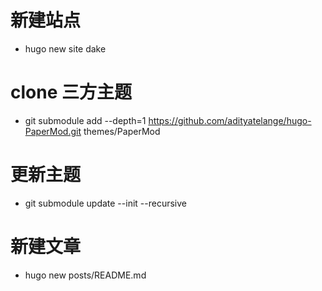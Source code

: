 # 新建站点
* hugo new site dake

# clone 三方主题
* git submodule add --depth=1 https://github.com/adityatelange/hugo-PaperMod.git themes/PaperMod

# 更新主题
* git submodule update --init --recursive 

# 新建文章
* hugo new posts/README.md

